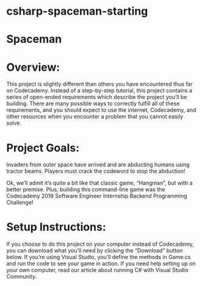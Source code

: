 # csharp-spaceman-starting

# Spaceman

# Overview:

This project is slightly different than others you have encountered thus far on Codecademy. Instead of a step-by-step tutorial, this project contains a series of open-ended requirements which describe the project you’ll be building. There are many possible ways to correctly fulfill all of these requirements, and you should expect to use the internet, Codecademy, and other resources when you encounter a problem that you cannot easily solve.

# Project Goals:

Invaders from outer space have arrived and are abducting humans using tractor beams. Players must crack the codeword to stop the abduction!

Ok, we’ll admit it’s quite a bit like that classic game, “Hangman”, but with a better premise. Plus, building this command-line game was the Codecademy 2019 Software Engineer Internship Backend Programming Challenge!

# Setup Instructions:

If you choose to do this project on your computer instead of Codecademy, you can download what you’ll need by clicking the “Download” button below. If you’re using Visual Studio, you’ll define the methods in Game.cs and run the code to see your game in action. If you need help setting up on your own computer, read our article about running C# with Visual Studio Community.
